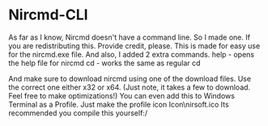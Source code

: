 # Nircmd-CLI
As far as I know, Nircmd doesn't have a command line. So I made one. If you are redistributing this. Provide credit, please.
This is made for easy use for the nircmd.exe file.
And also, I added 2 extra commands.
help - opens the help file for nircmd
cd - works the same as regular cd

And make sure to download nircmd using one of the download files. Use the correct one either x32 or x64. (Just note, it takes a few to download. Feel free to make optimizations!)
You can even add this to Windows Terminal as a Profile. Just make the profile icon Icon\nirsoft.ico
Its recommended you compile this yourself:/
